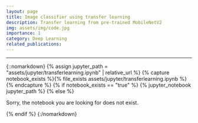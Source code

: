 ```yaml
---
layout: page
title: Image classifier using transfer learning
description: Transfer learning from pre-trained MobileNetV2
img: assets/img/code.jpg
importance: 1
category: Deep Learning
related_publications:
---
```


---

{::nomarkdown}
{% assign jupyter_path = "assets/jupyter/transferlearning.ipynb" | relative_url %}
{% capture notebook_exists %}{% file_exists assets/jupyter/transferlearning.ipynb %}{% endcapture %}
{% if notebook_exists == "true" %}
{% jupyter_notebook jupyter_path %}
{% else %}

<p>Sorry, the notebook you are looking for does not exist.</p>
{% endif %}
{:/nomarkdown}